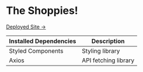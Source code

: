 # The Shoppies!
[Deployed Site ->](link)


| Installed Dependencies | Description |
| ----------- | ----------- |
| Styled Components | Styling library |
| Axios | API fetching library |
